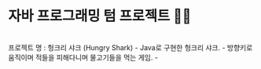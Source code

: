 # 자바 프로그래밍 텀 프로젝트 🙌🙌
<br>
프로젝트 명 : 헝크리 샤크 (Hungry Shark)
- Java로 구현한 헝크리 샤크.
- 방향키로 움직이며 적들을 피해다니며 물고기들을 먹는 게임.
- 
